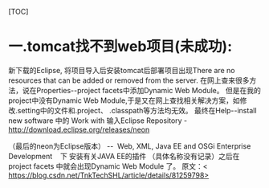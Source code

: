 [TOC]
# 一.tomcat找不到web项目(未成功):

新下载的Eclipse, 将项目导入后安装tomcat后部署项目出现There are no resources that can be added or removed from the server.
在网上查来很多方法，说在Properties--project facets中添加Dynamic Web Module。
但是在我的project中没有Dynamic Web Module,于是又在网上查找相关解决方案，如修改.setting中的文件和.project、 .classpath等方法均无效。
最终在Help--install new software 中的 Work with 输入Eclipse Repository - http://download.eclipse.org/releases/neon

（最后的neon为Eclipse版本） --  Web, XML, Java EE and OSGi Enterprise Development    下 安装有关JAVA EE的插件 （具体名称没有记录）之后在project facets 中就会出现Dynamic Web Module 了。
原文：< https://blog.csdn.net/TnkTechSHL/article/details/81259798>



